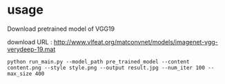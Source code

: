 # usage
Download pretrained model of VGG19

download URL : http://www.vlfeat.org/matconvnet/models/imagenet-vgg-verydeep-19.mat
```
python run_main.py --model_path pre_trained_model --content content.png --style style.png --output result.jpg --num_iter 100 --max_size 400
```

